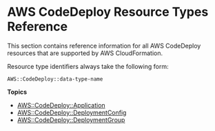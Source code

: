 # AWS CodeDeploy Resource Types Reference<a name="cfn-reference-codedeploy"></a>

This section contains reference information for all AWS CodeDeploy resources that are supported by AWS CloudFormation\.

Resource type identifiers always take the following form:

```
AWS::CodeDeploy::data-type-name
```

**Topics**
+ [AWS::CodeDeploy::Application](aws-resource-codedeploy-application.md)
+ [AWS::CodeDeploy::DeploymentConfig](aws-resource-codedeploy-deploymentconfig.md)
+ [AWS::CodeDeploy::DeploymentGroup](aws-resource-codedeploy-deploymentgroup.md)